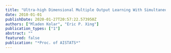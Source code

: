 ```yaml
---
title: "Ultra-high Dimensional Multiple Output Learning With Simultaneous Orthogonal Matching Pursuit: Screening Approach"
date: 2010-01-01
publishDate: 2020-01-27T20:57:22.573950Z
authors: ["Mladen Kolar", "Eric P. Xing"]
publication_types: ["1"]
abstract: ""
featured: false
publication: "*Proc. of AISTATS*"
---
```


